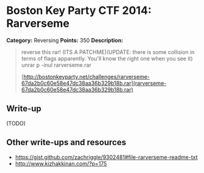 # Boston Key Party CTF 2014: Rarverseme

**Category:** Reversing
**Points:** 350
**Description:**

> reverse this rar! (ITS A PATCHME)(UPDATE: there is some collision in terms of flags apparently. You'll know the right one when you see it) unrar p -inul rarverseme.rar
>
> [http://bostonkeyparty.net/challenges/rarverseme-67da2b0c60e58e47dc38aa36b329b18b.rar](rarverseme-67da2b0c60e58e47dc38aa36b329b18b.rar)

## Write-up

(TODO)

## Other write-ups and resources

* <https://gist.github.com/zachriggle/9302481#file-rarverseme-readme-txt>
* <http://www.kizhakkinan.com/?p=175>
